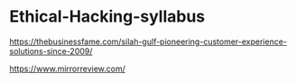 # Ethical-Hacking-syllabus


https://thebusinessfame.com/silah-gulf-pioneering-customer-experience-solutions-since-2009/


https://www.mirrorreview.com/
